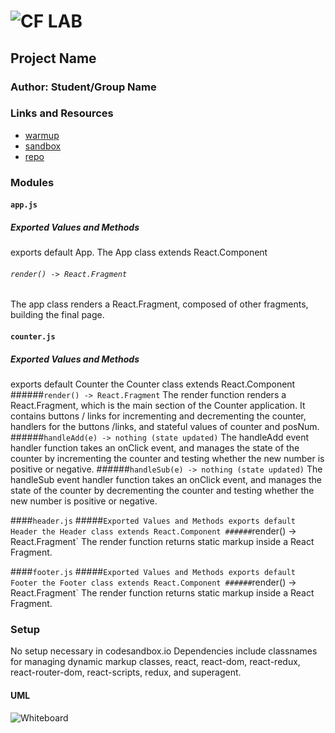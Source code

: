 ![CF](http://i.imgur.com/7v5ASc8.png) LAB
=================================================

## Project Name

### Author: Student/Group Name

### Links and Resources
* [warmup](https://repl.it/@Kevinoh47/destructuring-and-spread)
* [sandbox](https://codesandbox.io/s/zw67yx84rp)
* [repo](https://github.com/Kevinoh47/lab-26/tree/working26)

### Modules

#### `app.js`
##### Exported Values and Methods
exports default App. 
The App class extends React.Component
###### `render() -> React.Fragment`
The app class renders a React.Fragment, composed of other fragments, building the final page.

#### `counter.js`
##### Exported Values and Methods
exports default Counter
the Counter class extends React.Component
######`render() -> React.Fragment`
The render function renders a React.Fragment, which is the main section of the Counter application. It contains buttons / links for incrementing and decrementing the counter, handlers for the buttons /links, and stateful values of counter and posNum.
######`handleAdd(e) -> nothing (state updated)`
The handleAdd event handler function takes an onClick event, and manages the state of the counter by incrementing the counter and testing whether the new number is positive or negative.
######`handleSub(e) -> nothing (state updated)`
The handleSub event handler function takes an onClick event, and manages the state of the counter by decrementing the counter and testing whether the new number is positive or negative.

####`header.js`
#####`Exported Values and Methods
exports default Header
the Header class extends React.Component
######`render() -> React.Fragment`
The render function returns static markup inside a React Fragment.

####`footer.js`
#####`Exported Values and Methods
exports default Footer
the Footer class extends React.Component
######`render() -> React.Fragment`
The render function returns static markup inside a React Fragment.

### Setup
No setup necessary in codesandbox.io
Dependencies include classnames for managing dynamic markup classes, react, react-dom, react-redux, react-router-dom, react-scripts, redux, and superagent.

#### UML
![Whiteboard](./lab-26-component-based-ui-react-ump.jpg)
